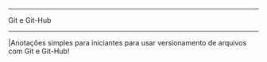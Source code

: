*************
Git e Git-Hub
*************
|Anotações simples para iniciantes para usar versionamento de arquivos com Git e Git-Hub!
